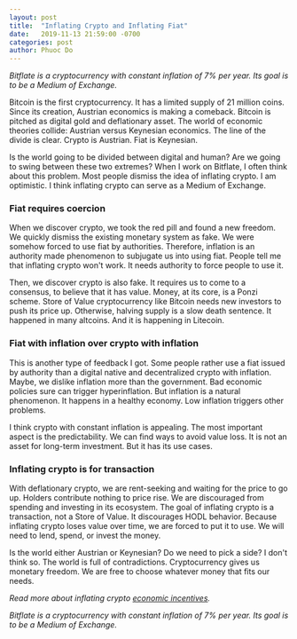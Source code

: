 ```yaml
---
layout: post
title:  "Inflating Crypto and Inflating Fiat"
date:   2019-11-13 21:59:00 -0700
categories: post
author: Phuoc Do
---
```


*Bitflate is a cryptocurrency with constant inflation of 7% per year. Its goal is to be a Medium of Exchange.*

Bitcoin is the first cryptocurrency. It has a limited supply of 21 million coins. Since its creation, Austrian economics is making a comeback. Bitcoin is pitched as digital gold and deflationary asset. The world of economic theories collide: Austrian versus Keynesian economics. The line of the divide is clear. Crypto is Austrian. Fiat is Keynesian.

Is the world going to be divided between digital and human? Are we going to swing between these two extremes? When I work on Bitflate, I often think about this problem. Most people dismiss the idea of inflating crypto. I am optimistic. I think inflating crypto can serve as a Medium of Exchange.

### Fiat requires coercion

When we discover crypto, we took the red pill and found a new freedom. We quickly dismiss the existing monetary system as fake. We were somehow forced to use fiat by authorities. Therefore, inflation is an authority made phenomenon to subjugate us into using fiat. People tell me that inflating crypto won't work. It needs authority to force people to use it.

Then, we discover crypto is also fake. It requires us to come to a consensus, to believe that it has value. Money, at its core, is a Ponzi scheme. Store of Value cryptocurrency like Bitcoin needs new investors to push its price up. Otherwise, halving supply is a slow death sentence. It happened in many altcoins. And it is happening in Litecoin.

### Fiat with inflation over crypto with inflation

This is another type of feedback I got. Some people rather use a fiat issued by authority than a digital native and decentralized crypto with inflation. Maybe, we dislike inflation more than the government. Bad economic policies sure can trigger hyperinflation. But inflation is a natural phenomenon. It happens in a healthy economy. Low inflation triggers other problems.

I think crypto with constant inflation is appealing. The most important aspect is the predictability. We can find ways to avoid value loss. It is not an asset for long-term investment. But it has its use cases.

### Inflating crypto is for transaction

With deflationary crypto, we are rent-seeking and waiting for the price to go up. Holders contribute nothing to price rise. We are discouraged from spending and investing in its ecosystem. The goal of inflating crypto is a transaction, not a Store of Value. It discourages HODL behavior. Because inflating crypto loses value over time, we are forced to put it to use. We will need to lend, spend, or invest the money.

Is the world either Austrian or Keynesian? Do we need to pick a side? I don't think so. The world is full of contradictions. Cryptocurrency gives us monetary freedom. We are free to choose whatever money that fits our needs.

*Read more about inflating crypto [economic incentives](/post/2019/11/01/economic-incentives-for-inflating-cryptocurrency.html).*

*Bitflate is a cryptocurrency with constant inflation of 7% per year. Its goal is to be a Medium of Exchange.*